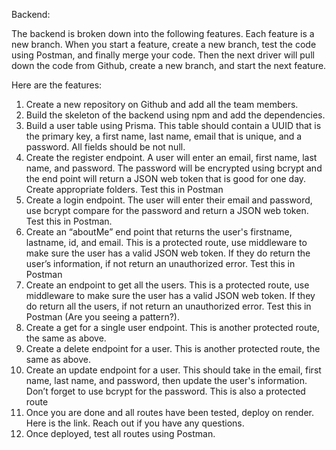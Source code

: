 Backend:
	
The backend is broken down into the following features. Each feature is a new branch. When you start a feature, create a new branch, test the code using Postman, and finally merge your code. Then the next driver will pull down the code from Github, create a new branch, and start the next feature.

Here are the features:
1. Create a new repository on Github and add all the team members.
2. Build the skeleton of the backend using npm and add the dependencies.
3. Build a user table using Prisma. This table should contain a UUID that is the primary key, a first name, last name, email that is unique, and a password. All fields should be not null.
4. Create the register endpoint. A user will enter an email, first name, last name, and password. The password will be encrypted using bcrypt and the end point will return a JSON web token that is good for one day. Create appropriate folders. Test this in Postman
5. Create a login endpoint. The user will enter their email and password, use bcrypt compare for the password and return a JSON web token. Test this in Postman.
6. Create an “aboutMe” end point that returns the user's firstname, lastname, id, and email. This is a protected route, use middleware to make sure the user has a valid JSON web token. If they do return the user’s information, if not return an unauthorized error. Test this in Postman
7. Create an endpoint to get all the users. This is a protected route, use middleware to make sure the user has a valid JSON web token. If they do return all the users, if not return an unauthorized error. Test this in Postman (Are you seeing a pattern?).
8. Create a get for a single user endpoint. This is another protected route, the same as above.
9. Create a delete endpoint for a user. This is another protected route, the same as above.
10. Create an update endpoint for a user. This should take in the email, first name, last name, and password, then update the user's information. 
Don’t forget to use bcrypt for the password. This is also a protected route
11. Once you are done and all routes have been tested, deploy on render. Here is the link. Reach out if you have any questions.
12. Once deployed, test all routes using Postman.
